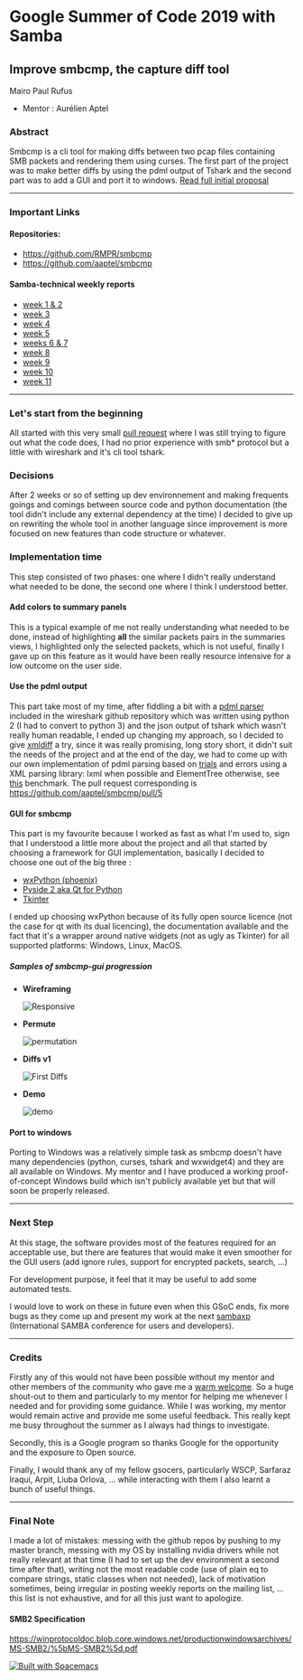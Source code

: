 # Google Summer of Code 2019 with Samba

## Improve smbcmp, the capture diff tool

Mairo Paul Rufus

- Mentor : Aurélien Aptel 

### Abstract
Smbcmp is a cli tool for making diffs between two pcap files containing SMB packets and rendering them using curses. The first part of the project was to make better diffs by using the pdml output of Tshark and the second part was to add a GUI and port it to windows.
[Read full initial proposal](https://drive.google.com/open?id=1GTEwFOPJCv53DQpQ8lLEa7qpnHRQpMzq)
***
### Important Links
#### Repositories:
- https://github.com/RMPR/smbcmp
- https://github.com/aaptel/smbcmp

#### Samba-technical weekly reports
- [week 1 & 2](https://lists.samba.org/archive/samba-technical/2019-June/133801.html)
- [week 3](https://lists.samba.org/archive/samba-technical/2019-July/133877.html)
- [week 4](https://lists.samba.org/archive/samba-technical/2019-July/133915.html)
- [week 5](https://lists.samba.org/archive/samba-technical/2019-July/133928.html)
- [weeks 6 & 7](https://lists.samba.org/archive/samba-technical/2019-July/133987.html)
- [week 8](https://lists.samba.org/archive/samba-technical/2019-August/134038.html)
- [week 9](https://lists.samba.org/archive/samba-technical/2019-August/134064.html)
- [week 10](https://lists.samba.org/archive/samba-technical/2019-August/134093.html)
- [week 11](https://RMPR.github.io/gsoc_2019)

***
### Let's start from the beginning 
All started with this very small [pull request](https://github.com/aaptel/smbcmp/pull/2) where I was still trying to figure out what the code does, I had no prior experience with smb* protocol but a little with wireshark and it's cli tool tshark.

### Decisions 
After 2 weeks or so of setting up dev environnement and making frequents goings and comings between source code and python documentation (the tool didn't include any external dependency at the time) I decided to give up on rewriting the whole tool in another language since improvement is more focused on new features than code structure or whatever.

### Implementation time
This step consisted of two phases: one where I didn't really understand what needed to be done, the second one where I think I understood better.

#### Add colors to summary panels
This is a typical example of me not really understanding what needed to be done, instead of highlighting **all** the similar packets pairs in the summaries views, I highlighted only the selected packets, which is not useful, finally I gave up on this feature as it would have been really resource intensive for a low outcome on the user side.

#### Use the pdml output
This part take most of my time, after fiddling a bit with a [pdml parser](https://github.com/wireshark/wireshark/blob/master/tools/WiresharkXML.py) included in the wireshark github repository which was written using python 2 (I had to convert to python 3) and the json output of tshark which wasn't really human readable, I ended up changing my approach, so I decided to give [xmldiff](https://github.com/Shoobx/xmldiff) a try, since it was really promising, long story short, it didn't suit the needs of the project and at the end of the day, we had to come up with our own implementation of pdml parsing based on [trials](https://github.com/Shoobx/xmldiff/issues/47) and errors using a XML parsing library: lxml when possible and ElementTree otherwise, see [this]( https://lxml.de/performance.html) benchmark.
The pull request corresponding is https://github.com/aaptel/smbcmp/pull/5

#### GUI for smbcmp
This part is my favourite because I worked as fast as what I'm used to, sign that I understood a little more about the project and all that started by choosing a framework for GUI implementation, basically I decided to choose one out of the big three :
- [wxPython (phoenix)](https://wxpython.org/)
- [Pyside 2 aka Qt for Python](https://wiki.qt.io/Qt_for_Python)
- [Tkinter](https://docs.python.org/2/library/tkinter.html)

I ended up choosing wxPython because of its fully open source licence (not the case for qt with its dual licencing), the documentation available and the fact that it's a wrapper around native widgets (not as ugly as Tkinter) for all supported platforms: Windows, Linux, MacOS.

##### Samples of smbcmp-gui progression

- **Wireframing**

    ![Responsive](https://raw.githubusercontent.com/RMPR/gsoc_2019/master/res/init.gif)

- **Permute**

    ![permutation](https://raw.githubusercontent.com/RMPR/gsoc_2019/master/res/perm.gif)

- **Diffs v1**

    ![First Diffs](https://raw.githubusercontent.com/RMPR/gsoc_2019/master/res/diffs.gif)

- **Demo**

    ![demo](https://raw.githubusercontent.com/RMPR/gsoc_2019/master/res/final.gif)

#### Port to windows 
Porting to Windows was a relatively simple task as smbcmp doesn't have many dependencies (python, curses, tshark and wxwidget4) and they are all available on Windows. My mentor and I have produced a working proof-of-concept Windows build which isn't publicly available yet but that will soon be properly released.

***
### Next Step

 At this stage, the software provides most of the features required for an acceptable use, but there are features that would make it even smoother for the GUI users (add ignore rules, support for encrypted packets, search, ...)

For development purpose, it feel that it may be useful to add some automated tests.

I would love to work on these in future even when this GSoC ends, fix more bugs as they come up and present my work at the next [sambaxp](https://sambaxp.org/) (International SAMBA conference for users and developers).

***
### Credits

Firstly any of this would not have been possible without my mentor and other members of the community who gave me a [warm welcome](https://lists.samba.org/archive/samba-technical/2019-May/133529.html). So a huge shout-out to them and particularly to my mentor for helping me whenever I needed and for providing some guidance. While I was working, my mentor would remain active and provide me some useful feedback. This really kept me busy throughout the summer as I always had things to investigate.

Secondly, this is a Google program so thanks Google for the opportunity and the exposure to Open source.

Finally, I would thank any of my fellow gsocers, particularly WSCP, Sarfaraz Iraqui, Arpit, Liuba Orlova, ... while interacting with them I also learnt a bunch of useful things. 

***
### Final Note
 I made a lot of mistakes: messing with the github repos by pushing to my master branch, messing with my OS by installing nvidia drivers while not really relevant at that time (I had to set up the dev environment a second time after that), writing not the most readable code (use of plain eq to compare strings, static classes when not needed), lack of motivation sometimes, being irregular in posting weekly reports on the mailing list, ... this list is not exhaustive, and for all this just want to apologize.
 
#### SMB2 Specification
https://winprotocoldoc.blob.core.windows.net/productionwindowsarchives/MS-SMB2/%5bMS-SMB2%5d.pdf

[![Built with Spacemacs](https://cdn.rawgit.com/syl20bnr/spacemacs/442d025779da2f62fc86c2082703697714db6514/assets/spacemacs-badge.svg)](http://spacemacs.org)
